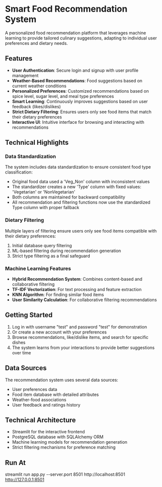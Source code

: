# Smart Food Recommendation System

A personalized food recommendation platform that leverages machine learning to provide tailored culinary suggestions, adapting to individual user preferences and dietary needs.

## Features

- **User Authentication**: Secure login and signup with user profile management
- **Weather-Based Recommendations**: Food suggestions based on current weather conditions
- **Personalized Preferences**: Customized recommendations based on spice level, sugar level, and meal type preferences
- **Smart Learning**: Continuously improves suggestions based on user feedback (likes/dislikes)
- **Strict Dietary Filtering**: Ensures users only see food items that match their dietary preferences
- **Interactive UI**: Intuitive interface for browsing and interacting with recommendations

## Technical Highlights

### Data Standardization

The system includes data standardization to ensure consistent food type classification:

- Original food data used a 'Veg_Non' column with inconsistent values
- The standardizer creates a new 'Type' column with fixed values: 'Vegetarian' or 'NonVegetarian'
- Both columns are maintained for backward compatibility
- All recommendation and filtering functions now use the standardized Type column with proper fallback

### Dietary Filtering

Multiple layers of filtering ensure users only see food items compatible with their dietary preferences:

1. Initial database query filtering
2. ML-based filtering during recommendation generation
3. Strict type filtering as a final safeguard

### Machine Learning Features

- **Hybrid Recommendation System**: Combines content-based and collaborative filtering
- **TF-IDF Vectorization**: For text processing and feature extraction
- **KNN Algorithm**: For finding similar food items
- **User Similarity Calculation**: For collaborative filtering recommendations

## Getting Started

1. Log in with username "test" and password "test" for demonstration
2. Or create a new account with your preferences
3. Browse recommendations, like/dislike items, and search for specific dishes
4. The system learns from your interactions to provide better suggestions over time

## Data Sources

The recommendation system uses several data sources:

- User preferences data
- Food item database with detailed attributes
- Weather-food associations
- User feedback and ratings history

## Technical Architecture

- Streamlit for the interactive frontend
- PostgreSQL database with SQLAlchemy ORM
- Machine learning models for recommendation generation
- Strict filtering mechanisms for preference matching

## Run At
streamlit run app.py --server.port 8501
http://localhost:8501
http://127.0.0.1:8501